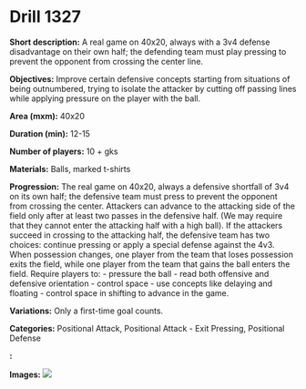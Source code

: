 # Drill 1327

**Short description:**
A real game on 40x20, always with a 3v4 defense disadvantage on their own half; the defending team must play pressing to prevent the opponent from crossing the center line.

**Objectives:**
Improve certain defensive concepts starting from situations of being outnumbered, trying to isolate the attacker by cutting off passing lines while applying pressure on the player with the ball.

**Area (mxm):**
40x20

**Duration (min):**
12-15

**Number of players:**
10 + gks

**Materials:**
Balls, marked t-shirts

**Progression:**
The real game on 40x20, always a defensive shortfall of 3v4 on its own half; the defensive team must press to prevent the opponent from crossing the center. Attackers can advance to the attacking side of the field only after at least two passes in the defensive half. (We may require that they cannot enter the attacking half with a high ball). If the attackers succeed in crossing to the attacking half, the defensive team has two choices: continue pressing or apply a special defense against the 4v3. When possession changes, one player from the team that loses possession exits the field, while one player from the team that gains the ball enters the field. Require players to: - pressure the ball - read both offensive and defensive orientation - control space - use concepts like delaying and floating - control space in shifting to advance in the game.

**Variations:**
Only a first-time goal counts.

**Categories:**
Positional Attack, Positional Attack - Exit Pressing, Positional Defense

**:**


**Images:**
![](https://www.coachingfutsal.com/\images\fb6ecfd4-eb48-43bd-bd34-78f998a77e6b_138.png)

